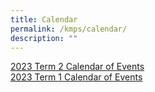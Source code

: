 ```yaml
---
title: Calendar
permalink: /kmps/calendar/
description: ""
---
```

[2023 Term 2 Calendar of Events](/files/Calendar/Calendar%20of%20events_Term%202%202023.pdf)<BR>
[2023 Term 1 Calendar of Events](/files/Calendar/Calendar%20of%20events_Term%201%202023-1.pdf)